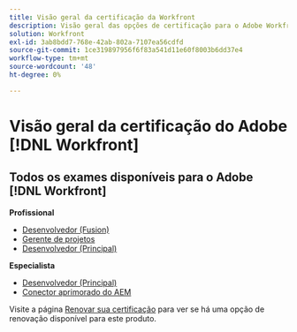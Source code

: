 ```yaml
---
title: Visão geral da certificação da Workfront
description: Visão geral das opções de certificação para o Adobe Workfront
solution: Workfront
exl-id: 3ab8bdd7-768e-42ab-802a-7107ea56cdfd
source-git-commit: 1ce319897956f6f83a541d11e60f8003b6dd37e4
workflow-type: tm+mt
source-wordcount: '48'
ht-degree: 0%

---
```


# Visão geral da certificação do Adobe [!DNL Workfront]

## Todos os exames disponíveis para o Adobe [!DNL Workfront]

**Profissional**

* [Desenvolvedor (Fusion)](/help/certifications/aw/aw-fusion-p-developer.md) <!--AD0-E902-->
* [Gerente de projetos](/help/certifications/aw/aw-p-project-manager.md) <!--AD0-E903-->
* [Desenvolvedor (Principal)](/help/certifications/aw/aw-core-p-developer-23-12.md) <!--AD0-E908-->

**Especialista**

* [Desenvolvedor (Principal)](/help/certifications/aw/aw-core-e-developer-23-08.md) <!--AD0-E907-->
* [Conector aprimorado do AEM](/help/certifications/aw/aw-aem-e-connector.md) <!--AD0-E906-->

Visite a página [Renovar sua certificação](/help/certifications/renew.md) para ver se há uma opção de renovação disponível para este produto.
